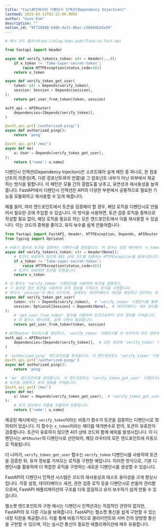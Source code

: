 ```yaml
---
title: "FastAPI에서의 디펜던시 인젝션(Dependency Injection)"
lastmod: 2025-03-12T02:22:00.000Z
author: "Gunn Kim"
description: ""
notion_id: "0f718688-b48b-4a7c-86ac-c50604b2da39"
---
```


```python
# 예시 코드 출처:https://blog.hops.pub/flask-to-fast-api

from fastapi import Header

async def verify_token(x_token: str = Header(...)):
    if x_token != 'fake-super-secret-token':
        raise HTTPException(status_code=401)
    return x_token

async def verify_token_get_user(
    token: str = Depends(verify_token),
    session: Session = Depends(session),
):
    return get_user_from_token(token, session)

auth_api = APIRouter(
    dependencies=[Depends(verify_token)],
)

@auth_api.get('/authorized-ping/')
async def authorized_ping():
    return 'pong'

@auth_api.get('/me/')
async def me(
    u: User = Depends(verify_token_get_user),
):
    return {'name': u.name}
```


디펜던시 인젝션(Dependency Injection)은 소프트웨어 설계 패턴 중 하나로, 한 컴포넌트의 의존성(즉, 다른 컴포넌트와의 연결)을 그 컴포넌트 내부가 아닌 외부에서 제공하는 방식을 말합니다. 이 패턴은 모듈 간의 결합도를 낮추고, 유연성과 재사용성을 높여줍니다. FastAPI에서 디펜던시 인젝션은 API의 다양한 부분에서 공통적으로 필요한 기능을 모듈화하고 재사용할 수 있게 해줍니다.

예를 들어, 여러 엔드포인트에서 토큰을 검증해야 할 경우, 해당 로직을 디펜던시로 만들어서 필요한 곳에 주입할 수 있습니다. 이 방식을 사용하면, 토큰 검증 로직을 중복으로 작성할 필요 없이, 해당 로직을 필요로 하는 모든 엔드포인트에서 이를 재사용할 수 있습니다. 이는 코드의 중복을 줄이고, 유지 보수를 쉽게 만들어줍니다.


```python
from fastapi import FastAPI, Header, HTTPException, Depends, APIRouter
from typing import Optional

# 비동기 함수로 토큰을 검증하는 디펜던시를 정의합니다. 이 함수는 요청 헤더에서 'x_token'을 추출합니다.
async def verify_token(x_token: str = Header(None)):
    # 토큰이 유효하지 않으면 401 상태 코드를 반환하는 HTTPException을 발생시킵니다.
    if x_token != 'fake-super-secret-token':
        raise HTTPException(status_code=401)
    # 토큰이 유효하면 토큰을 반환합니다.
    return x_token

# 이 함수는 'verify_token' 디펜던시를 사용하여 토큰을 검증하고, 
# 그 결과로 얻은 토큰을 사용하여 유저 정보를 가져오는 로직을 구현합니다.
# 여기서 'session'은 예시 코드이며, 실제로는 데이터베이스 세션을 생성하고 관리하는 로직이 필요합니다.
async def verify_token_get_user(
    token: str = Depends(verify_token),  # 'verify_token' 디펜던시를 통해 토큰을 검증합니다.
    session: Optional[Session] = Depends(None),  # 데이터베이스 세션 관리를 위한 디펜던시(여기서는 단순화를 위해 None으로 설정).
):
    # 'get_user_from_token' 함수를 사용하여 토큰으로부터 유저 정보를 가져옵니다.
    # 이 함수는 예시이며, 실제 구현이 필요합니다.
    return get_user_from_token(token, session)

# APIRouter 인스턴스를 생성하고, 'verify_token' 디펜던시를 이 라우터의 모든 경로에 자동으로 적용합니다.
auth_api = APIRouter(
    dependencies=[Depends(verify_token)],  # 모든 경로에 'verify_token' 디펜던시를 적용합니다.
)

# 'authorized_ping' 엔드포인트를 정의합니다. 이 엔드포인트는 'verify_token' 디펜던시를 통해 토큰 검증이 자동으로 이루어집니다.
@auth_api.get('/authorized-ping/')
async def authorized_ping():
    return 'pong'

# 'me' 엔드포인트를 정의합니다. 이 엔드포인트는 'verify_token_get_user' 디펜던시를 사용하여
# 토큰을 검증하고 유저 정보를 가져옵니다.
@auth_api.get('/me/')
async def me(
    u: User = Depends(verify_token_get_user),  # 'verify_token_get_user' 디펜던시를 통해 유저 정보를 가져옵니다.
):
    # 유저 정보에서 이름을 추출하여 반환합니다.
    return {'name': u.name}
```


제공된 예시에서는 `verify_token`이라는 비동기 함수가 토큰을 검증하는 디펜던시로 정의되어 있습니다. 이 함수는 `x_token`이라는 헤더를 매개변수로 받아, 토큰이 유효한지 검증합니다. 토큰이 유효하지 않으면 401 상태 코드와 함께 예외를 발생시킵니다. 이 디펜던시는 `APIRouter`의 디펜던시로 선언되어, 해당 라우터의 모든 엔드포인트에 자동으로 적용됩니다.

더 나아가, `verify_token_get_user` 함수는 `verify_token` 디펜던시를 사용하여 토큰을 검증한 뒤, 유저 정보를 가져오는 로직을 구현한 예입니다. 이러한 방식으로, 기본 디펜던시를 활용하여 더 복잡한 로직을 구현하는 새로운 디펜던시를 생성할 수 있습니다.

FastAPI의 디펜던시 인젝션 시스템은 코드의 재사용성과 테스트 용이성을 크게 향상시킵니다. 각종 설정, 데이터베이스 세션, 권한 검증 로직 등을 디펜던시로 만들어 관리함으로써, FastAPI 애플리케이션의 구조를 더욱 깔끔하고 유지 보수하기 쉽게 만들 수 있습니다.

웹소켓 엔드포인트의 구현 예시는 디펜던시 인젝션과는 직접적인 관련이 없지만, FastAPI의 또 다른 기능을 보여줍니다. FastAPI는 웹소켓 통신을 쉽게 구현할 수 있는 내장 지원을 제공합니다. 이를 통해 비동기적으로 클라이언트와 서버 간의 양방향 통신을 구현할 수 있으며, 이는 실시간 통신이 필요한 애플리케이션에 매우 유용합니다.

